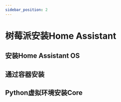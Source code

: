 ```yaml
---
sidebar_position: 2
---
```


# 树莓派安装Home Assistant

## 安装Home Assistant OS

## 通过容器安装

## Python虚拟环境安装Core